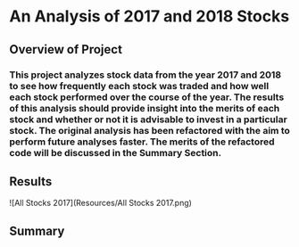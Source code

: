# An Analysis of 2017 and 2018 Stocks

## Overview of Project
### This project analyzes stock data from the year 2017 and 2018 to see how frequently each stock was traded and how well each stock performed over the course of the year. The results of this analysis should provide insight into the merits of each stock and whether or not it is advisable to invest in a particular stock. The original analysis has been refactored with the aim to perform future analyses faster. The merits of the refactored code will be discussed in the Summary Section.

## Results

![All Stocks 2017](Resources/All Stocks 2017.png)

## Summary
